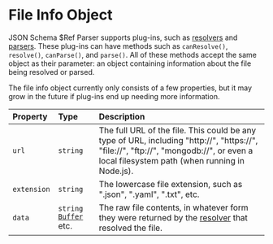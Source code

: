 File Info Object
============================

JSON Schema $Ref Parser supports plug-ins, such as [resolvers](resolvers.md) and [parsers](parsers.md).  These plug-ins can have methods such as `canResolve()`, `resolve()`, `canParse()`, and `parse()`.  All of these methods accept the same object as their parameter: an object containing information about the file being resolved or parsed.

The file info object currently only consists of a few properties, but it may grow in the future if plug-ins end up needing more information.

|Property            |Type           |Description
|:-------------------|:--------------|:------------
|`url`               |`string`       |The full URL of the file. This could be any type of URL, including "http://", "https://", "file://", "ftp://", "mongodb://", or even a local filesystem path (when running in Node.js).
|`extension`         |`string`       |The lowercase file extension, such as ".json", ".yaml", ".txt", etc.
|`data`              |`string` [`Buffer`](https://nodejs.org/api/buffer.html#buffer_buffer) etc.|The raw file contents, in whatever form they were returned by the [resolver](resolvers.md) that resolved the file.
